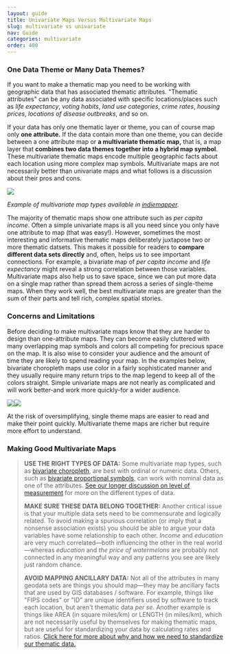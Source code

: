 ```yaml
---
layout: guide
title: Univariate Maps Versus Multivariate Maps
slug: multivariate vs univariate
nav: Guide
categories: multivariate
order: 400
---
```


### One Data Theme or Many Data Themes?

If you want to make a thematic map you need to be working with geographic data that has associated thematic attributes. "Thematic attributes" can be any data associated with specific locations/places such as _life expectancy_, _voting habits_, _land use categories_, _crime rates_, _housing prices_, _locations of disease outbreaks_, and so on.

If your data has only one thematic layer or theme, you can of course map only **one attribute.** If the data contain more than one theme, you can decide between a one attribute map or **a multivariate thematic map,** that is, a map layer that **combines two data themes together into a hybrid map symbol**. These multivariate thematic maps encode multiple geographic facts about each location using more complex map symbols. Multivariate maps are not necessarily better than univariate maps and what follows is a discussion about their pros and cons.

![]({{site.baseurl}}/media/guide/multiv_panel.jpg)

_Example of multivariate map types available in [indiemapper](http://indiemapper.io)._

The majority of thematic maps show one attribute such as _per capita income_. Often a simple univariate maps is all you need since you only have one attribute to map (that was easy!). However, sometimes the most interesting and informative thematic maps deliberately juxtapose two or more thematic datsets. This makes it possible for readers to **compare different data sets directly** and, often, helps us to see important connections. For example, a bivariate map of _per capita income_ and _life expectancy_ might reveal a strong correlation between those variables. Multivariate maps also help us to save space, since we can put more data on a single map rather than spread them across a series of single-theme maps. When they work well, the best multivariate maps are greater than the sum of their parts and tell rich, complex spatial stories.

### Concerns and Limitations

Before deciding to make multivariate maps know that they are harder to design than one-attribute maps. They can become easily cluttered with many overlapping map symbols and colors all competing for precious space on the map. It is also wise to consider your audience and the amount of time they are likely to spend reading your map. In the examples below, bivariate choropleth maps use color in a fairly sophisticated manner and they usually require many return trips to the map legend to keep all of the colors straight. Simple univariate maps are not nearly as complicated and will work better-and work more quickly-for a wider audience.

![]({{site.baseurl}}/media/guide/bivariateLegend.jpg)![]({{site.baseurl}}/media/guide/univariateLegend.jpg)

At the risk of oversimplifying, single theme maps are easier to read and make their point quickly. Multivariate theme maps are richer but require more effort to understand.

### Making Good Multivariate Maps

> **USE THE RIGHT TYPES OF DATA:** Some multivariate map types, such as [bivariate choropleth](../multivariate/bivariate-choropleth), are best with ordinal or numeric data. Others, such as [bivariate proportional symbols](../multivariate/bivariate-proportional-symbols), can work with nominal data as one of the attributes. [See our longer discussion on level of measurement](../data/level-of-measurement) for more on the different types of data.
> 
> **MAKE SURE THESE DATA BELONG TOGETHER:** Another critical issue is that your multiple data sets need to be commensurate and logically related. To avoid making a spurious correlation (or imply that a nonsense association exists) you should be able to argue your data variables have some relationship to each other. _Income_ and _education_ are very much correlated—both influencing the other in the real world—whereas _education_ and _the price of watermelons_ are probably not connected in any meaningful way and any patterns you see are likely just random chance.
> 
> **AVOID MAPPING ANCILLARY DATA:** Not all of the attributes in many geodata sets are things you should map—they may be ancillary facts that are used by GIS databases / software. For example, things like "FIPS codes" or "ID" are unique identifiers used by software to track each location, but aren't thematic data _per se_. Another example is things like AREA (in square miles/km) or LENGTH (in miles/km), which are not necessarily useful by themselves for making thematic maps, but are useful for standardizing your data by calculating rates and ratios. [Click here for more about why and how we need to standardize our thematic data.](../data/standardizing-data)